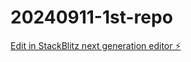 # 20240911-1st-repo

[Edit in StackBlitz next generation editor ⚡️](https://stackblitz.com/~/github.com/sirenEXE/20240911-1st-repo)